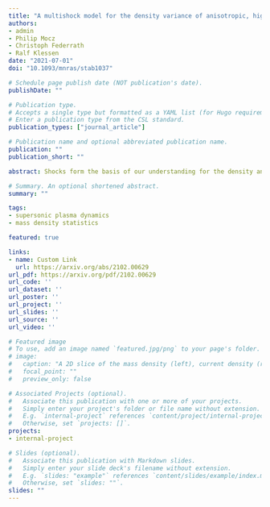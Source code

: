 ```yaml
---
title: "A multishock model for the density variance of anisotropic, highly magnetized, supersonic turbulence"
authors:
- admin
- Philip Mocz
- Christoph Federrath
- Ralf Klessen
date: "2021-07-01"
doi: "10.1093/mnras/stab1037"

# Schedule page publish date (NOT publication's date).
publishDate: ""

# Publication type.
# Accepts a single type but formatted as a YAML list (for Hugo requirements).
# Enter a publication type from the CSL standard.
publication_types: ["journal_article"]

# Publication name and optional abbreviated publication name.
publication: ""
publication_short: ""

abstract: Shocks form the basis of our understanding for the density and velocity statistics of supersonic turbulent flows, such as those found in the cool interstellar medium (ISM). The variance of the density field,  σ2ρ/ρ0 , is of particular interest for molecular clouds (MCs), the birthplaces of stars in the Universe. The density variance may be used to infer underlying physical processes in an MC, and parametrizes the star formation (SF) rate of a cloud. However, models for  σ2ρ/ρ0  all share a common feature - the variance is assumed to be isotropic. This assumption does not hold when a trans-/sub-Alfvénic mean magnetic field, B0, is present in the cloud, which observations suggest is relevant for some MCs. We develop an anisotropic model for σ2ρ/ρ0, using contributions from hydrodynamical and fast magnetosonic shocks that propagate orthogonal to each other. Our model predicts an upper bound for σ2ρ/ρ0  in the high Mach number (M) limit as small-scale density fluctuations become suppressed by the strong B0. The model reduces to the isotropic  σ2ρ/ρ0−M  relation in the hydrodynamical limit. To validate our model, we calculate  σ2ρ/ρ0  from 12 high-resolution, three-dimensional, supersonic, sub-Alfvénic magnetohydrodynamical (MHD) turbulence simulations and find good agreement with our theory. We discuss how the two MHD shocks may be the bimodally oriented overdensities observed in some MCs and the implications for SF theory in the presence of a sub-Alfvénic B0. By creating an anisotropic, supersonic density fluctuation model, this study paves the way for SF theory in the highly anisotropic regime of interstellar turbulence.

# Summary. An optional shortened abstract.
summary: ""

tags:
- supersonic plasma dynamics
- mass density statistics

featured: true

links:
- name: Custom Link
  url: https://arxiv.org/abs/2102.00629
url_pdf: https://arxiv.org/pdf/2102.00629
url_code: ''
url_dataset: ''
url_poster: ''
url_project: ''
url_slides: ''
url_source: ''
url_video: ''

# Featured image
# To use, add an image named `featured.jpg/png` to your page's folder. 
# image:
#   caption: "A 2D slice of the mass density (left), current density (right) and magnetic field (white streamlines)."
#   focal_point: ""
#   preview_only: false

# Associated Projects (optional).
#   Associate this publication with one or more of your projects.
#   Simply enter your project's folder or file name without extension.
#   E.g. `internal-project` references `content/project/internal-project/index.md`.
#   Otherwise, set `projects: []`.
projects:
- internal-project

# Slides (optional).
#   Associate this publication with Markdown slides.
#   Simply enter your slide deck's filename without extension.
#   E.g. `slides: "example"` references `content/slides/example/index.md`.
#   Otherwise, set `slides: ""`.
slides: ""
---
```


<!-- This work is driven by the results in my [previous paper](/publication/conference-paper/) on LLMs.

{{% callout note %}}
Create your slides in Markdown - click the *Slides* button to check out the example.
{{% /callout %}}

Add the publication's **full text** or **supplementary notes** here. You can use rich formatting such as including [code, math, and images](https://docs.hugoblox.com/content/writing-markdown-latex/). -->
